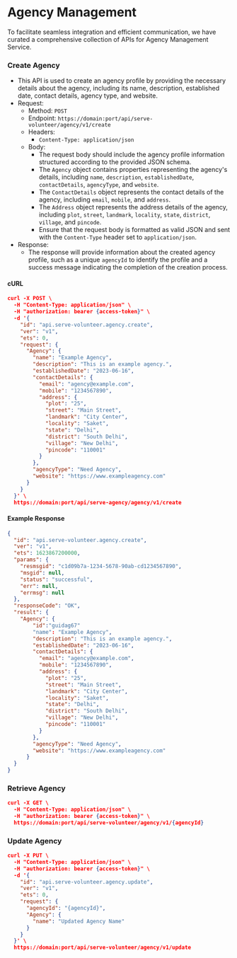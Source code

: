 # Agency Management

To facilitate seamless integration and efficient communication, we have curated a comprehensive collection of APIs for Agency Management Service.&#x20;

### Create Agency

* This API is used to create an agency profile by providing the necessary details about the agency, including its name, description, established date, contact details, agency type, and website.
* Request:
  * Method: `POST`
  * Endpoint: `https://domain:port/api/serve-volunteer/agency/v1/create`
  * Headers:
    * `Content-Type: application/json`
  * Body:
    * The request body should include the agency profile information structured according to the provided JSON schema.
    * The `Agency` object contains properties representing the agency's details, including `name`, `description`, `establishedDate`, `contactDetails`, `agencyType`, and `website`.
    * The `ContactDetails` object represents the contact details of the agency, including `email`, `mobile`, and `address`.
    * The `Address` object represents the address details of the agency, including `plot`, `street`, `landmark`, `locality`, `state`, `district`, `village`, and `pincode`.
    * Ensure that the request body is formatted as valid JSON and sent with the `Content-Type` header set to `application/json`.
* Response:
  * The response will provide information about the created agency profile, such as a unique `agencyId` to identify the profile and a success message indicating the completion of the creation process.

#### cURL

```json
curl -X POST \
  -H "Content-Type: application/json" \
  -H "authorization: bearer {access-token}" \
  -d '{
    "id": "api.serve-volunteer.agency.create",
    "ver": "v1",
    "ets": 0,
    "request": {
      "Agency": {
        "name": "Example Agency",
        "description": "This is an example agency.",
        "establishedDate": "2023-06-16",
        "contactDetails": {
          "email": "agency@example.com",
          "mobile": "1234567890",
          "address": {
            "plot": "25",
            "street": "Main Street",
            "landmark": "City Center",
            "locality": "Saket",
            "state": "Delhi",
            "district": "South Delhi",
            "village": "New Delhi",
            "pincode": "110001"
          }
        },
        "agencyType": "Need Agency",
        "website": "https://www.exampleagency.com"
      }
    }
  }' \
  https://domain:port/api/serve-agency/agency/v1/create

```

#### Example Response

```json
{
  "id": "api.serve-volunteer.agency.create",
  "ver": "v1",
  "ets": 1623867200000,
  "params": {
    "resmsgid": "c1d09b7a-1234-5678-90ab-cd1234567890",
    "msgid": null,
    "status": "successful",
    "err": null,
    "errmsg": null
  },
  "responseCode": "OK",
  "result": {
    "Agency": {
        "id":"guidag67"
        "name": "Example Agency",
        "description": "This is an example agency.",
        "establishedDate": "2023-06-16",
        "contactDetails": {
          "email": "agency@example.com",
          "mobile": "1234567890",
          "address": {
            "plot": "25",
            "street": "Main Street",
            "landmark": "City Center",
            "locality": "Saket",
            "state": "Delhi",
            "district": "South Delhi",
            "village": "New Delhi",
            "pincode": "110001"
          }
        },
        "agencyType": "Need Agency",
        "website": "https://www.exampleagency.com"
      }
  }
}
```

### Retrieve Agency

```json
curl -X GET \
  -H "Content-Type: application/json" \
  -H "authorization: bearer {access-token}" \
  https://domain:port/api/serve-volunteer/agency/v1/{agencyId}
```

### Update Agency

```json
curl -X PUT \
  -H "Content-Type: application/json" \
  -H "authorization: bearer {access-token}" \
  -d '{
    "id": "api.serve-volunteer.agency.update",
    "ver": "v1",
    "ets": 0,
    "request": {
      "agencyId": "{agencyId}",
      "Agency": {
        "name": "Updated Agency Name"
      }
    }
  }' \
  https://domain:port/api/serve-volunteer/agency/v1/update
```
